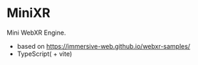 # MiniXR

Mini WebXR Engine.

- based on https://immersive-web.github.io/webxr-samples/
- TypeScript( + vite)

